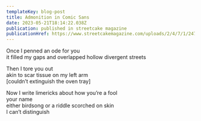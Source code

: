 ```yaml
---
templateKey: blog-post
title: Admonition in Comic Sans
date: 2023-05-21T18:14:22.038Z
publication: p﻿ublished in streetcake magazine
publicationHref: https://www.streetcakemagazine.com/uploads/2/4/7/1/24713274/issue_68_part2_option__4_.pdf
---
```

Once I penned an ode for you \
it filled my gaps and overlapped hollow divergent streets

Then I tore you out \
akin to scar tissue on my left arm \
[couldn’t extinguish the oven tray] 

Now I write limericks about how you’re a fool \
your name \
either birdsong or a riddle scorched on skin \
I can’t distinguish